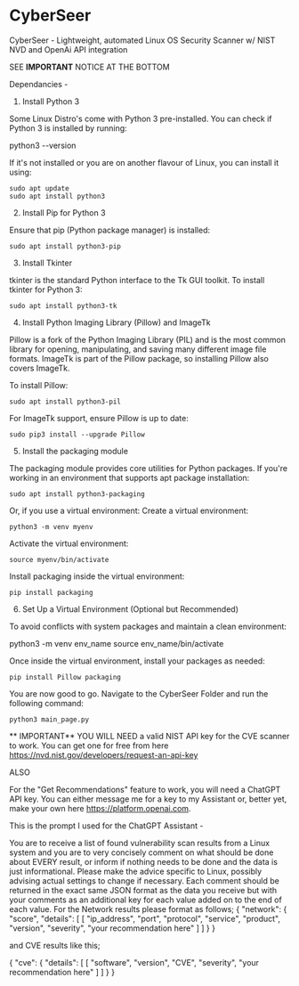 # CyberSeer
CyberSeer - Lightweight, automated Linux OS Security Scanner w/ NIST NVD and OpenAi API integration

SEE **IMPORTANT** NOTICE AT THE BOTTOM

Dependancies - 
1. Install Python 3

Some Linux Distro's come with Python 3 pre-installed. You can check if Python 3 is installed by running:

python3 --version

If it's not installed or you are on another flavour of Linux, you can install it using:

	sudo apt update
	sudo apt install python3


2. Install Pip for Python 3

Ensure that pip (Python package manager) is installed:

	sudo apt install python3-pip



3. Install Tkinter

tkinter is the standard Python interface to the Tk GUI toolkit. To install tkinter for Python 3:

	sudo apt install python3-tk



4. Install Python Imaging Library (Pillow) and ImageTk

Pillow is a fork of the Python Imaging Library (PIL) and is the most common library for opening, manipulating, and saving many different image file formats. ImageTk is part of the Pillow package, so installing Pillow also covers ImageTk.

To install Pillow:

	sudo apt install python3-pil

For ImageTk support, ensure Pillow is up to date:

	sudo pip3 install --upgrade Pillow



5. Install the packaging module

The packaging module provides core utilities for Python packages. If you're working in an environment that supports apt package installation:

	sudo apt install python3-packaging

Or, if you use a virtual environment:
Create a virtual environment:

	python3 -m venv myenv

Activate the virtual environment:

	source myenv/bin/activate

Install packaging inside the virtual environment:

    pip install packaging
    
    

6. Set Up a Virtual Environment (Optional but Recommended)

To avoid conflicts with system packages and maintain a clean environment:

python3 -m venv env_name
source env_name/bin/activate

Once inside the virtual environment, install your packages as needed:

	pip install Pillow packaging
	
	
	
You are now good to go. Navigate to the CyberSeer Folder and run the following command:

	python3 main_page.py



** IMPORTANT**
 YOU WILL NEED a valid NIST API key for the CVE scanner to work. You can get one for free from here https://nvd.nist.gov/developers/request-an-api-key
 
 ALSO
 
 For the "Get Recommendations" feature to work, you will need a ChatGPT API key. You can either message me for a key to my Assistant or, better yet, make your own here https://platform.openai.com. 
 
This is the prompt I used for the ChatGPT Assistant -
 
You are to receive a list of found vulnerability scan results from a Linux system and you are to very concisely comment on what should be done about EVERY result, or inform if nothing needs to be done and the data is just informational.  Please make the advice specific to Linux, possibly advising actual settings to change if necessary.
Each comment should be returned in the exact same JSON format as the data you receive but with your comments as an additional key for each value added on to the end of each value. For the Network results please format as follows;
{
  "network": {
    "score",
    "details": [
      [
        "ip_address",
        "port",
        "protocol",
        "service",
        "product",
        "version",
        "severity",
       "your recommendation here"
      ]
    ]
  }
}

and CVE results like this;

{
  "cve": {
    "details": [
      [
        "software",
        "version",
        "CVE",
        "severity",
        "your recommendation here"
      ]
    ]
  }
}
